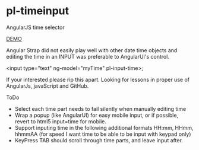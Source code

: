 pl-timeinput
============

AngularJS time selector


<a href="http://plnkr.co/edit/lkmcbmD0XYhmx3bg87cs?p=preview">DEMO</a>

Angular Strap did not easily play well with other date time objects
and editing the time in an INPUT was preferable to AngularUI's control.

&lt;input type=&quot;text&quot; ng-model=&quot;myTime&quot; pl-input-time&gt;;

If your interested please rip this apart. Looking for lessons in proper use of AngularJs, javaScript and GitHub.

ToDo
<ul>
  <li>Select each time part needs to fail silently when manually editing time</li>
  <li>Wrap a popup (like AngularUI) for easy mobile input, or if possible, revert to html5 input=time for mobile.</li>
  <li>Support inputing time in the following additional formats HH:mm, HHmm, hhmmAA (for speed I want time to be able to be input with keypad only)</li>
  <li>KeyPress TAB should scroll through time parts, and leave input after.</li>
</ul>
